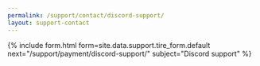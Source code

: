 ```yaml
---
permalink: /support/contact/discord-support/ 
layout: support-contact
---
```


{% include form.html 
    form=site.data.support.tire_form.default 
    next="/support/payment/discord-support/"
    subject="Discord support" %}